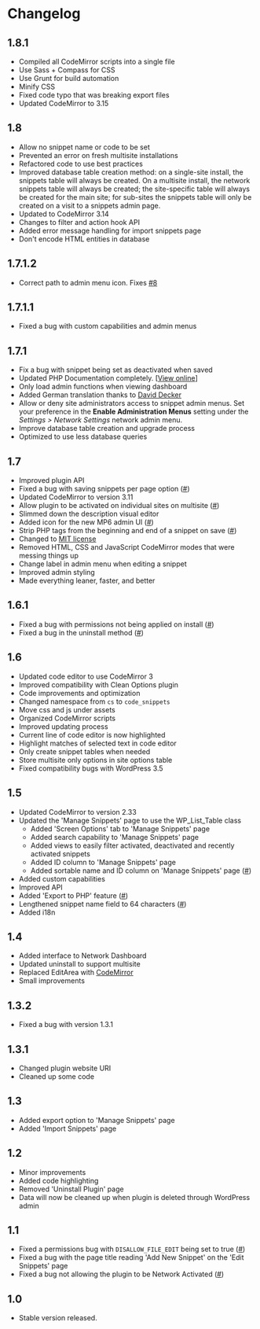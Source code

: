 # Changelog

## 1.8.1
* Compiled all CodeMirror scripts into a single file
* Use Sass + Compass for CSS
* Use Grunt for build automation
* Minify CSS
* Fixed code typo that was breaking export files
* Updated CodeMirror to 3.15

## 1.8
* Allow no snippet name or code to be set
* Prevented an error on fresh multisite installations
* Refactored code to use best practices
* Improved database table creation method: on a single-site install, the snippets table will always be created. On a multisite install, the network snippets table will always be created; the site-specific table will always be created for the main site; for sub-sites the snippets table will only be created on a visit to a snippets admin page.
* Updated to CodeMirror 3.14
* Changes to filter and action hook API
* Added error message handling for import snippets page
* Don't encode HTML entities in database

## 1.7.1.2
* Correct path to admin menu icon. Fixes [#8](https://github.com/bungeshea/code-snippets/issues/8)

## 1.7.1.1
* Fixed a bug with custom capabilities and admin menus

## 1.7.1
* Fix a bug with snippet being set as deactivated when saved
* Updated PHP Documentation completely. [[View online](http://bungeshea.github.io/code-snippets/api)]
* Only load admin functions when viewing dashboard
* Added German translation thanks to [David Decker](http://deckerweb.de)
* Allow or deny site administrators access to snippet admin menus. Set your preference in the **Enable Administration Menus** setting under the *Settings > Network Settings* network admin menu.
* Improve database table creation and upgrade process
* Optimized to use less database queries

## 1.7
* Improved plugin API
* Fixed a bug with saving snippets per page option ([#](http://wordpress.org/support/topic/plugin-code-snippets-snippets-per-page-does-not-work#post-3710991))
* Updated CodeMirror to version 3.11
* Allow plugin to be activated on individual sites on multisite ([#](http://wordpress.org/support/topic/dont-work-at-multisite))
* Slimmed down the description visual editor
* Added icon for the new MP6 admin UI ([#](http://wordpress.org/support/topic/icon-disappears-with-mp6))
* Strip PHP tags from the beginning and end of a snippet on save ([#](http://wordpress.org/support/topic/php-tags))
* Changed to [MIT license](http://opensource.org/licenses/mit-license.php)
* Removed HTML, CSS and JavaScript CodeMirror modes that were messing things up
* Change label in admin menu when editing a snippet
* Improved admin styling
* Made everything leaner, faster, and better

## 1.6.1
* Fixed a bug with permissions not being applied on install ([#](http://wordpress.org/support/topic/permissions-problem-after-install))
* Fixed a bug in the uninstall method ([#](http://wordpress.org/support/topic/bug-in-delete-script))

## 1.6
* Updated code editor to use CodeMirror 3
* Improved compatibility with Clean Options plugin
* Code improvements and optimization
* Changed namespace from `cs` to `code_snippets`
* Move css and js under assets
* Organized CodeMirror scripts
* Improved updating process
* Current line of code editor is now highlighted
* Highlight matches of selected text in code editor
* Only create snippet tables when needed
* Store multisite only options in site options table
* Fixed compatibility bugs with WordPress 3.5

## 1.5
* Updated CodeMirror to version 2.33
* Updated the 'Manage Snippets' page to use the WP_List_Table class
	* Added 'Screen Options' tab to 'Manage Snippets' page
	* Added search capability to 'Manage Snippets' page
	* Added views to easily filter activated, deactivated and recently activated snippets
	* Added ID column to 'Manage Snippets' page
	* Added sortable name and ID column on 'Manage Snippets' page ([#](http://wordpress.org/support/topic/plugin-code-snippets-suggestion-sort-by-snippet-name))
* Added custom capabilities
* Improved API
* Added 'Export to PHP' feature ([#](http://wordpress.org/support/topic/plugin-code-snippets-suggestion-bulk-export-to-php))
* Lengthened snippet name field to 64 characters ([#](http://wordpress.org/support/topic/plugin-code-snippets-snippet-title-limited-to-36-characters))
* Added i18n

## 1.4
* Added interface to Network Dashboard
* Updated uninstall to support multisite
* Replaced EditArea with [CodeMirror](http://codemirror.net)
* Small improvements

## 1.3.2
* Fixed a bug with version 1.3.1

## 1.3.1
* Changed plugin website URI
* Cleaned up some code

## 1.3
* Added export option to 'Manage Snippets' page
* Added 'Import Snippets' page

## 1.2
* Minor improvements
* Added code highlighting
* Removed 'Uninstall Plugin' page
* Data will now be cleaned up when plugin is deleted through WordPress admin

## 1.1
* Fixed a permissions bug with `DISALLOW_FILE_EDIT` being set to true ([#](http://wordpress.org/support/topic/plugin-code-snippets-cant-add-new))
* Fixed a bug with the page title reading 'Add New Snippet' on the 'Edit Snippets' page
* Fixed a bug not allowing the plugin to be Network Activated ([#](http://wordpress.org/support/topic/plugin-code-snippets-network-activate-does-not-create-snippets-tables))

## 1.0
* Stable version released.
